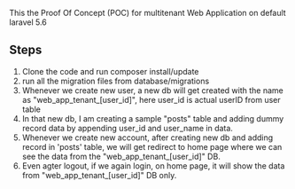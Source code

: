 This the Proof Of Concept (POC) for multitenant Web Application on default laravel 5.6

Steps
---------

1) Clone the code and run composer install/update
2) run all the migration files from database/migrations 
3) Whenever we create new user, a new db will get created with the name as "web_app_tenant_[user_id]", 
   here user_id is actual userID from user table
4) In that new db, I am creating a  sample "posts" table and adding dummy record data by appending user_id and user_name in data.
5) Whenever we create new account, after creating new db and adding record in 'posts' table, 
   we will get redirect to home page where we can see the data from the "web_app_tenant_[user_id]" DB.
6) Even agter logout, if we again login, on home page, it will show the data from "web_app_tenant_[user_id]" DB only.
